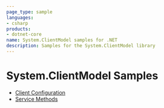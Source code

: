 ```yaml
---
page_type: sample
languages:
- csharp
products:
- dotnet-core
name: System.ClientModel samples for .NET
description: Samples for the System.ClientModel library
---
```


# System.ClientModel Samples

- [Client Configuration](https://github.com/Azure/azure-sdk-for-net/blob/main/sdk/core/System.ClientModel/samples/Configuration.md)
- [Service Methods](https://github.com/Azure/azure-sdk-for-net/blob/main/sdk/core/System.ClientModel/samples/ServiceMethods.md)
